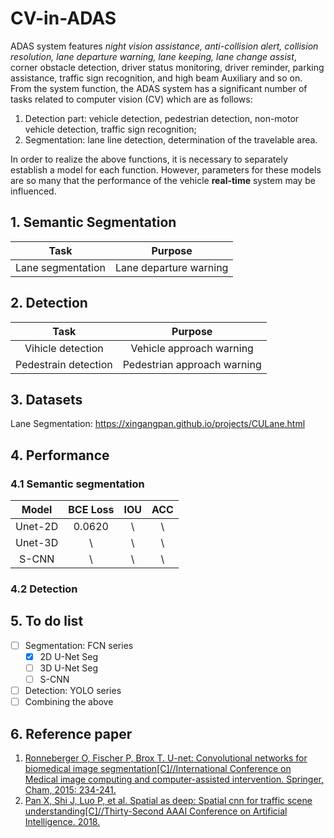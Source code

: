 # CV-in-ADAS
ADAS system features *night vision assistance, anti-collision alert, collision resolution, lane departure warning, lane keeping, lane change assist*, corner obstacle detection, driver status monitoring, driver reminder, parking assistance, traffic sign recognition, and high beam Auxiliary and so on.</br>
From the system function, the ADAS system has a significant number of tasks related to computer vision (CV) which are as follows:
1. Detection part: vehicle detection, pedestrian detection, non-motor vehicle detection, traffic sign recognition;
2. Segmentation: lane line detection, determination of the travelable area.

In order to realize the above functions, it is necessary to separately establish a model for each function. However, parameters for these models are so many that the performance of the vehicle **real-time** system may be influenced.</br>
## 1. Semantic Segmentation
| Task | Purpose |
| :--: | :--: |
| Lane segmentation | Lane departure warning |
## 2. Detection
| Task | Purpose |
| :--: | :--: |
| Vihicle detection | Vehicle approach warning |
| Pedestrain detection | Pedestrian approach warning |
## 3. Datasets
Lane Segmentation: https://xingangpan.github.io/projects/CULane.html
## 4. Performance
### 4.1 Semantic segmentation
| Model | BCE Loss | IOU | ACC |
| :--: | :--: | :--: | :--: |
| Unet-2D | 0.0620 | \ | \ |
| Unet-3D | \ | \ | \ |
| S-CNN | \ | \ | \ |

### 4.2 Detection
## 5. To do list
- [ ] Segmentation: FCN series
  - [x] 2D U-Net Seg
  - [ ] 3D U-Net Seg
  - [ ] S-CNN
- [ ] Detection: YOLO series
- [ ] Combining the above
## 6. Reference paper
1. [Ronneberger O, Fischer P, Brox T. U-net: Convolutional networks for biomedical image segmentation[C]//International Conference on Medical image computing and computer-assisted intervention. Springer, Cham, 2015: 234-241.](https://arxiv.org/abs/1505.04597)
2. [Pan X, Shi J, Luo P, et al. Spatial as deep: Spatial cnn for traffic scene understanding[C]//Thirty-Second AAAI Conference on Artificial Intelligence. 2018.](https://arxiv.org/abs/1712.06080)
